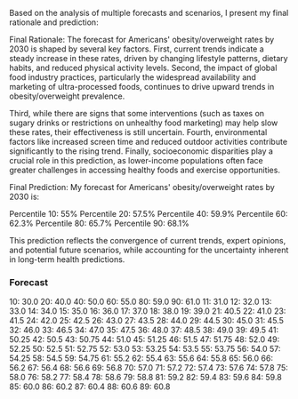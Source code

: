 Based on the analysis of multiple forecasts and scenarios, I present my final rationale and prediction:

Final Rationale:
The forecast for Americans' obesity/overweight rates by 2030 is shaped by several key factors. First, current trends indicate a steady increase in these rates, driven by changing lifestyle patterns, dietary habits, and reduced physical activity levels. Second, the impact of global food industry practices, particularly the widespread availability and marketing of ultra-processed foods, continues to drive upward trends in obesity/overweight prevalence.

Third, while there are signs that some interventions (such as taxes on sugary drinks or restrictions on unhealthy food marketing) may help slow these rates, their effectiveness is still uncertain. Fourth, environmental factors like increased screen time and reduced outdoor activities contribute significantly to the rising trend. Finally, socioeconomic disparities play a crucial role in this prediction, as lower-income populations often face greater challenges in accessing healthy foods and exercise opportunities.

Final Prediction:
My forecast for Americans' obesity/overweight rates by 2030 is:

Percentile 10: 55%
Percentile 20: 57.5%
Percentile 40: 59.9%
Percentile 60: 62.3%
Percentile 80: 65.7%
Percentile 90: 68.1%

This prediction reflects the convergence of current trends, expert opinions, and potential future scenarios, while accounting for the uncertainty inherent in long-term health predictions.

### Forecast

10: 30.0
20: 40.0
40: 50.0
60: 55.0
80: 59.0
90: 61.0
11: 31.0
12: 32.0
13: 33.0
14: 34.0
15: 35.0
16: 36.0
17: 37.0
18: 38.0
19: 39.0
21: 40.5
22: 41.0
23: 41.5
24: 42.0
25: 42.5
26: 43.0
27: 43.5
28: 44.0
29: 44.5
30: 45.0
31: 45.5
32: 46.0
33: 46.5
34: 47.0
35: 47.5
36: 48.0
37: 48.5
38: 49.0
39: 49.5
41: 50.25
42: 50.5
43: 50.75
44: 51.0
45: 51.25
46: 51.5
47: 51.75
48: 52.0
49: 52.25
50: 52.5
51: 52.75
52: 53.0
53: 53.25
54: 53.5
55: 53.75
56: 54.0
57: 54.25
58: 54.5
59: 54.75
61: 55.2
62: 55.4
63: 55.6
64: 55.8
65: 56.0
66: 56.2
67: 56.4
68: 56.6
69: 56.8
70: 57.0
71: 57.2
72: 57.4
73: 57.6
74: 57.8
75: 58.0
76: 58.2
77: 58.4
78: 58.6
79: 58.8
81: 59.2
82: 59.4
83: 59.6
84: 59.8
85: 60.0
86: 60.2
87: 60.4
88: 60.6
89: 60.8